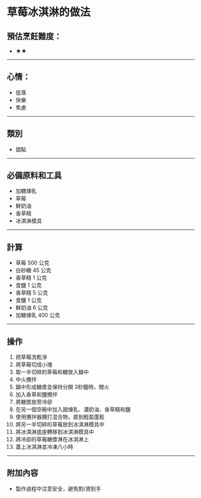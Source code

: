 # 草莓冰淇淋的做法

## 預估烹飪難度：

- ★★

---

## 心情：

- 低落
- 快樂
- 焦慮

---

## 類別
- 甜點

---

## 必備原料和工具

- 加糖煉乳
- 草莓
- 鮮奶油
- 香草精
- 冰淇淋模具

---

## 計算

- 草莓 500 公克
- 白砂糖 45 公克
- 香草精 1 公克
- 食鹽 1 公克
- 香草精 5 公克
- 食鹽 1 公克
- 鮮奶油 6 公克
- 加糖煉乳 400 公克

---

## 操作

1. 把草莓洗乾淨
2. 將草莓切成小塊
3. 取一半切碎的草莓和糖放入鍋中
4. 中火攪拌
5. 鍋中形成糖漿並保持分開 3秒鐘時，關火
6. 加入香草和鹽攪拌
7. 將糖漿放旁冷卻
8. 在另一個空碗中加入甜煉乳、濃奶油、香草精和鹽
9. 使用攪拌器攪打混合物，直到輕盈蓬鬆
10. 將另一半切碎的草莓放到冰淇淋模具中
11. 將冰淇淋底座轉移到冰淇淋模具中
12. 將冷卻的草莓糖漿淋在冰淇淋上
13. 蓋上冰淇淋並冷凍八小時

---

## 附加內容

- 製作過程中注意安全，避免割/燙到手

